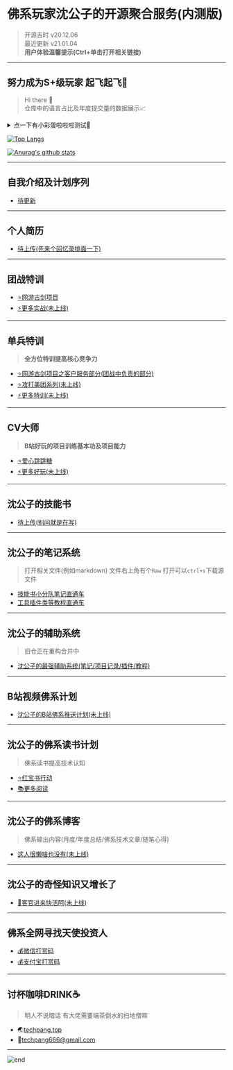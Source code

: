
# **佛系玩家沈公子的开源聚合服务(内测版)**
>开源吉时 v20.12.06  
>最近更新 v21.01.04  
>**用户体验温馨提示(Ctrl+单击打开相关链接)**  

------
## **努力成为S+级玩家 起飞起飞🚀**
>Hi there 👋  
>仓库中的语言占比及年度提交量的数据展示📈  

<details>
  <summary>点一下有小彩蛋啦啦啦测试🥚</summary>
  <!-- <pre> -->
  ![code](https://gitee.com/techpang/img_emoji_libs/raw/master/img_bed/markdown_images/code.gif)
  <!-- </pre> -->
</details>

[![Top Langs](https://github-readme-stats.vercel.app/api/top-langs/?username=techpang666&layout=compact)](https://techpang.top/)

[![Anurag's github stats](https://github-readme-stats.vercel.app/api?username=techpang666&theme=vue-dark&show_icons=true&show_owner=true)](https://techpang.top/)

------
## **自我介绍及计划序列**
* [待更新](./core_libs/test.md)

------
## **个人简历**
* [待上传(先来个回忆录排面一下)](https://www.bilibili.com/video/BV1oZ4y1N7Cr/)

------
## **团战特训**
* [⭐网游古剑项目](https://techpang.gitee.io/gujian_team_project/)
* [⚡更多实战(未上线)](./core_libs/test.md)

------
## **单兵特训**
>**全方位特训提高核心竞争力**  
* [⭐网游古剑项目之客户服务部分(团战中负责的部分)](https://techpang.gitee.io/gujian_service_project/)
* [⭐攻打美团系列(未上线)](./core_libs/test.md)
* [⚡更多特训(未上线)](./core_libs/test.md)

------
## **CV大师**
>**B站好玩的项目训练基本功及项目能力**  
* [⭐爱心跳跳糖](https://techpang.top/love_jump/)
* [⚡更多好玩(未上线)](./core_libs/test.md)

------
## **沈公子的技能书**
* [待上传(别问就是在写)](./core_libs/test.md)

------
## **沈公子的笔记系统**
>打开相关文件(例如markdown) 文件右上角有个`Raw` 打开可以`ctrl+s`下载源文件  
* [技能书小分队笔记直通车](https://github.com/techpang666/techpang666.github.io/tree/main/core_libs/_map_note_libs)
* [工具插件类等教程直通车](https://github.com/techpang666/techpang666.github.io/tree/main/core_libs/tool_plug_libs)

------
## **沈公子的辅助系统**
>旧仓正在重构合并中  
* [沈公子的最强辅助系统(笔记/项目记录/插件/教程)](https://github.com/techpang666/TECHPANG_NOTE_sgz)

------
## **B站视频佛系计划**
* [沈公子的B站佛系推送计划(未上线)](./core_libs/test.md)

------
## **沈公子的佛系读书计划**
>佛系读书提高技术认知  
* [⭐红宝书行动](https://github.com/techpang666/eat_books_center/blob/main/books_center/red_ruby_book.md)
* [📚更多阅读](https://github.com/techpang666/eat_books_center)

------
## **沈公子的佛系博客**
>佛系输出内容(月度/年度总结/佛系技术文章/随笔心得)  
* [这人很懒啥也没有(未上线)](./core_libs/test.md)

------
## **沈公子的奇怪知识又增长了**
* [🤣客官进来快活阿(未上线)](./core_libs/test.md)

------
## **佛系全网寻找天使投资人**
* [💰微信打赏码](https://gitee.com/techpang/img_emoji_libs/raw/master/img_bed/markdown_images/wechat.png)
* [💰支付宝打赏码](https://gitee.com/techpang/img_emoji_libs/raw/master/img_bed/markdown_images/zhifubao.jpg)

------
## **讨杯咖啡DRINK☕**
>明人不说暗话 有大佬需要端茶倒水的扫地僧嘛  
* 🌏[techpang.top](https://techpang.top/)
* 📧techpang666@gmail.com

------
![end](https://gitee.com/techpang/img_emoji_libs/raw/master/img_bed/markdown_images/end.jpg '富婆加我吧不想努力了')